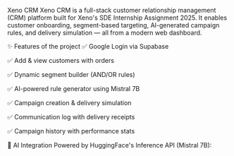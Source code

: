 Xeno CRM
Xeno CRM is a full-stack customer relationship management (CRM) platform built for Xeno's SDE Internship Assignment 2025. It enables customer onboarding, segment-based targeting, AI-generated campaign rules, and delivery simulation — all from a modern web dashboard.



✨ Features of the project
✅ Google Login via Supabase

✅ Add & view customers with orders

✅ Dynamic segment builder (AND/OR rules)

✅ AI-powered rule generator using Mistral 7B

✅ Campaign creation & delivery simulation

✅ Communication log with delivery receipts

✅ Campaign history with performance stats

🧠 AI Integration
Powered by HuggingFace's Inference API (Mistral 7B):


